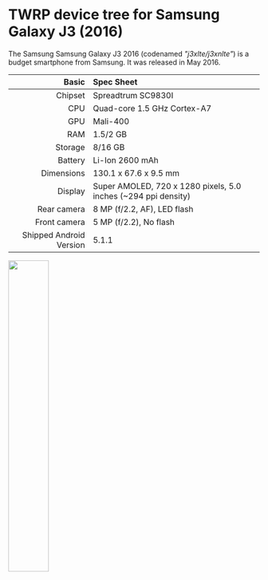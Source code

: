 # TWRP device tree for Samsung Galaxy J3 (2016)

The Samsung Samsung Galaxy J3 2016 (codenamed _"j3xlte/j3xnlte"_) is a budget smartphone from Samsung.
It was released in May 2016.

|                   Basic | Spec Sheet                                                     |
| ----------------------: | :------------------------------------------------------------- |
| Chipset                 | Spreadtrum SC9830I                                             |
| CPU                     | Quad-core 1.5 GHz Cortex-A7                                    |
| GPU                     | Mali-400                                                       |
| RAM                     | 1.5/2 GB                                                       |
| Storage                 | 8/16 GB                                                        |
| Battery                 | Li-Ion 2600 mAh                                                |
| Dimensions              | 130.1 x 67.6 x 9.5 mm                                          |
| Display                 | Super AMOLED, 720 x 1280 pixels, 5.0 inches (~294 ppi density) |
| Rear camera             | 8 MP (f/2.2, AF), LED flash                                    |
| Front camera            | 5 MP (f/2.2), No flash                                         |
| Shipped Android Version | 5.1.1                                                          |

<img src="https://user-images.githubusercontent.com/110818976/204040490-29a5b60c-4c72-4ea3-886e-ee592b31b218.png" width="40%">